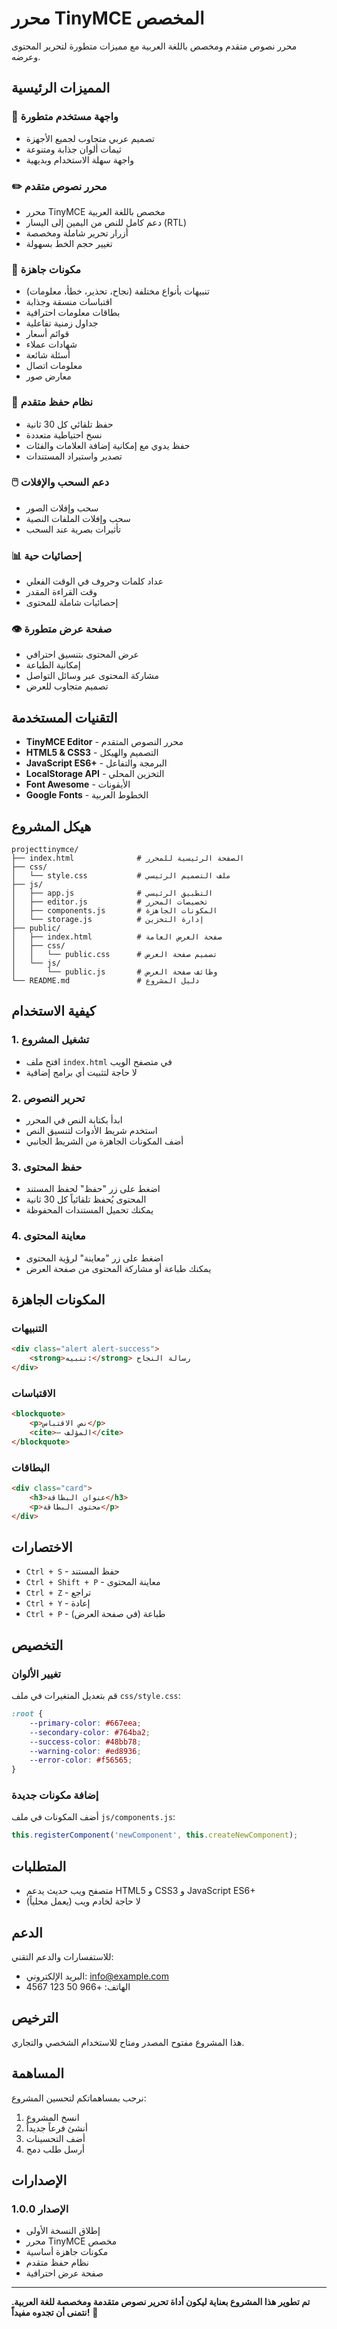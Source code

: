 # محرر TinyMCE المخصص

محرر نصوص متقدم ومخصص باللغة العربية مع مميزات متطورة لتحرير المحتوى وعرضه.

## المميزات الرئيسية

### 🎨 واجهة مستخدم متطورة
- تصميم عربي متجاوب لجميع الأجهزة
- ثيمات ألوان جذابة ومتنوعة
- واجهة سهلة الاستخدام وبديهية

### ✏️ محرر نصوص متقدم
- محرر TinyMCE مخصص باللغة العربية
- دعم كامل للنص من اليمين إلى اليسار (RTL)
- أزرار تحرير شاملة ومخصصة
- تغيير حجم الخط بسهولة

### 🧩 مكونات جاهزة
- تنبيهات بأنواع مختلفة (نجاح، تحذير، خطأ، معلومات)
- اقتباسات منسقة وجذابة
- بطاقات معلومات احترافية
- جداول زمنية تفاعلية
- قوائم أسعار
- شهادات عملاء
- أسئلة شائعة
- معلومات اتصال
- معارض صور

### 💾 نظام حفظ متقدم
- حفظ تلقائي كل 30 ثانية
- نسخ احتياطية متعددة
- حفظ يدوي مع إمكانية إضافة العلامات والفئات
- تصدير واستيراد المستندات

### 🖱️ دعم السحب والإفلات
- سحب وإفلات الصور
- سحب وإفلات الملفات النصية
- تأثيرات بصرية عند السحب

### 📊 إحصائيات حية
- عداد كلمات وحروف في الوقت الفعلي
- وقت القراءة المقدر
- إحصائيات شاملة للمحتوى

### 👁️ صفحة عرض متطورة
- عرض المحتوى بتنسيق احترافي
- إمكانية الطباعة
- مشاركة المحتوى عبر وسائل التواصل
- تصميم متجاوب للعرض

## التقنيات المستخدمة

- **TinyMCE Editor** - محرر النصوص المتقدم
- **HTML5 & CSS3** - التصميم والهيكل
- **JavaScript ES6+** - البرمجة والتفاعل
- **LocalStorage API** - التخزين المحلي
- **Font Awesome** - الأيقونات
- **Google Fonts** - الخطوط العربية

## هيكل المشروع

```
projecttinymce/
├── index.html              # الصفحة الرئيسية للمحرر
├── css/
│   └── style.css           # ملف التصميم الرئيسي
├── js/
│   ├── app.js              # التطبيق الرئيسي
│   ├── editor.js           # تخصيصات المحرر
│   ├── components.js       # المكونات الجاهزة
│   └── storage.js          # إدارة التخزين
├── public/
│   ├── index.html          # صفحة العرض العامة
│   ├── css/
│   │   └── public.css      # تصميم صفحة العرض
│   └── js/
│       └── public.js       # وظائف صفحة العرض
└── README.md               # دليل المشروع
```

## كيفية الاستخدام

### 1. تشغيل المشروع
- افتح ملف `index.html` في متصفح الويب
- لا حاجة لتثبيت أي برامج إضافية

### 2. تحرير النصوص
- ابدأ بكتابة النص في المحرر
- استخدم شريط الأدوات لتنسيق النص
- أضف المكونات الجاهزة من الشريط الجانبي

### 3. حفظ المحتوى
- اضغط على زر "حفظ" لحفظ المستند
- المحتوى يُحفظ تلقائياً كل 30 ثانية
- يمكنك تحميل المستندات المحفوظة

### 4. معاينة المحتوى
- اضغط على زر "معاينة" لرؤية المحتوى
- يمكنك طباعة أو مشاركة المحتوى من صفحة العرض

## المكونات الجاهزة

### التنبيهات
```html
<div class="alert alert-success">
    <strong>تنبيه:</strong> رسالة النجاح
</div>
```

### الاقتباسات
```html
<blockquote>
    <p>نص الاقتباس</p>
    <cite>— المؤلف</cite>
</blockquote>
```

### البطاقات
```html
<div class="card">
    <h3>عنوان البطاقة</h3>
    <p>محتوى البطاقة</p>
</div>
```

## الاختصارات

- `Ctrl + S` - حفظ المستند
- `Ctrl + Shift + P` - معاينة المحتوى
- `Ctrl + Z` - تراجع
- `Ctrl + Y` - إعادة
- `Ctrl + P` - طباعة (في صفحة العرض)

## التخصيص

### تغيير الألوان
قم بتعديل المتغيرات في ملف `css/style.css`:

```css
:root {
    --primary-color: #667eea;
    --secondary-color: #764ba2;
    --success-color: #48bb78;
    --warning-color: #ed8936;
    --error-color: #f56565;
}
```

### إضافة مكونات جديدة
أضف المكونات في ملف `js/components.js`:

```javascript
this.registerComponent('newComponent', this.createNewComponent);
```

## المتطلبات

- متصفح ويب حديث يدعم HTML5 و CSS3 و JavaScript ES6+
- لا حاجة لخادم ويب (يعمل محلياً)

## الدعم

للاستفسارات والدعم التقني:
- البريد الإلكتروني: info@example.com
- الهاتف: +966 50 123 4567

## الترخيص

هذا المشروع مفتوح المصدر ومتاح للاستخدام الشخصي والتجاري.

## المساهمة

نرحب بمساهماتكم لتحسين المشروع:
1. انسخ المشروع
2. أنشئ فرعاً جديداً
3. أضف التحسينات
4. أرسل طلب دمج

## الإصدارات

### الإصدار 1.0.0
- إطلاق النسخة الأولى
- محرر TinyMCE مخصص
- مكونات جاهزة أساسية
- نظام حفظ متقدم
- صفحة عرض احترافية

---

**تم تطوير هذا المشروع بعناية ليكون أداة تحرير نصوص متقدمة ومخصصة للغة العربية. نتمنى أن تجدوه مفيداً!** 🚀
